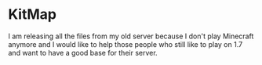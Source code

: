 # KitMap
I am releasing all the files from my old server because I don't play Minecraft anymore and I would like to help those people who still like to play on 1.7 and want to have a good base for their server.
